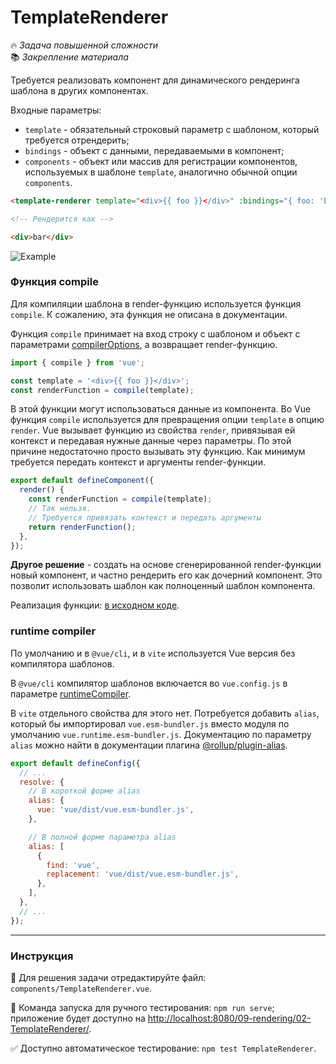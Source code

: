 # TemplateRenderer

🔥 _Задача повышенной сложности_\
📚 _Закрепление материала_

<!--start_statement-->

Требуется реализовать компонент для динамического рендеринга шаблона в других компонентах.

Входные параметры:

- `template` - обязательный строковый параметр с шаблоном, который требуется отрендерить;
- `bindings` - объект с данными, передаваемыми в компонент;
- `components` - объект или массив для регистрации компонентов, используемых в шаблоне `template`, аналогично обычной
  опции `components`.

```html
<template-renderer template="<div>{{ foo }}</div>" :bindings="{ foo: 'bar' }" />

<!-- Рендерится как -->

<div>bar</div>
```

<img src="https://i.imgur.com/33Rjdyz.gif" alt="Example" />

### Функция compile

Для компиляции шаблона в render-функцию используется функция `compile`. К сожалению, эта функция не описана в
документации.

Функция `compile` принимает на вход строку с шаблоном и объект с параметрами
[compilerOptions](https://vuejs.org/api/options-rendering.html#compileroptions), а возвращает render-функцию.

```javascript
import { compile } from 'vue';

const template = '<div>{{ foo }}</div>';
const renderFunction = compile(template);
```

В этой функции могут использоваться данные из компонента. Во Vue функция `compile` используется для превращения опции
`template` в опцию `render`. Vue вызывает функцию из свойства `render`, привязывая ей контекст и передавая нужные данные
через параметры. По этой причине недостаточно просто вызывать эту функцию. Как минимум требуется передать контекст и
аргументы render-функции.

```javascript
export default defineComponent({
  render() {
    const renderFunction = compile(template);
    // Так нельзя.
    // Требуется привязать контекст и передать аргументы
    return renderFunction();
  },
});
```

**Другое решение** - создать на основе сгенерированной render-функции новый компонент, и частно рендерить его как
дочерний компонент. Это позволит использовать шаблон как полноценный шаблон компонента.

Реализация функции:
[в исходном коде](https://github.com/vuejs/core/blob/1070f127a78bfe7da6fe550cc272ef11a1f434a0/packages/compiler-dom/src/index.ts#L40).

### runtime compiler

По умолчанию и в `@vue/cli`, и в `vite` используется Vue версия без компилятора шаблонов.

В `@vue/cli` компилятор шаблонов включается во `vue.config.js` в параметре
[runtimeCompiler](https://cli.vuejs.org/config/#runtimecompiler).

В `vite` отдельного свойства для этого нет. Потребуется добавить `alias`, который бы импортировал `vue.esm-bundler.js`
вместо модуля по умолчанию `vue.runtime.esm-bundler.js`. Документацию по параметру `alias` можно найти в документации
плагина [@rollup/plugin-alias](https://github.com/rollup/plugins/tree/master/packages/alias#entries).

```javascript
export default defineConfig({
  // ...
  resolve: {
    // В короткой форме alias
    alias: {
      vue: 'vue/dist/vue.esm-bundler.js',
    },

    // В полной форме параметра alias
    alias: [
      {
        find: 'vue',
        replacement: 'vue/dist/vue.esm-bundler.js',
      },
    ],
  },
  // ...
});
```

<!--end_statement-->

---

### Инструкция

📝 Для решения задачи отредактируйте файл: `components/TemplateRenderer.vue`.

🚀 Команда запуска для ручного тестирования: `npm run serve`;\
приложение будет доступно на [http://localhost:8080/09-rendering/02-TemplateRenderer/](http://localhost:8080/09-rendering/02-TemplateRenderer/).

✅ Доступно автоматическое тестирование: `npm test TemplateRenderer`.

